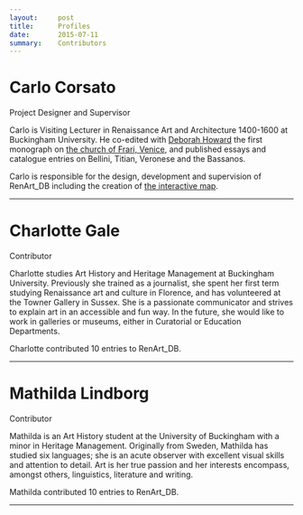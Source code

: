 ```yaml
---
layout:     post
title:      Profiles
date:       2015-07-11
summary:    Contributors
---
```


<a name="Carlo Corsato"></a>
__Carlo Corsato__
======

Project Designer and Supervisor

Carlo is Visiting Lecturer in Renaissance Art and Architecture 1400-1600 at Buckingham University.
He co-edited with [Deborah Howard](http://www.hoart.cam.ac.uk/people/djh1000@cam.ac.uk) the first monograph on [the church of Frari, Venice](https://www.academia.edu/19849796/Santa_Maria_Gloriosa_dei_Frari._Immagini_di_Devozione_Spazi_della_Fede_Devotional_Spaces_Images_of_Piety), and published essays and catalogue entries on Bellini, Titian, Veronese and the Bassanos.

Carlo is responsible for the design, development and supervision of RenArt_DB including the creation of [the interactive map](https://carlocorsato.cartodb.com/viz/f73d4e00-26aa-11e6-9d3f-0e31c9be1b51/map).

---

<a name="Charlotte Gale"></a>
__Charlotte Gale__
======

Contributor

Charlotte studies Art History and Heritage Management at Buckingham University. Previously she trained as a journalist, she spent her first term studying Renaissance art and culture in Florence, and has volunteered at the Towner Gallery in Sussex. She is a passionate communicator and strives to explain art in an accessible and fun way. In the future, she would like to work in galleries or museums, either in Curatorial or Education Departments.

Charlotte contributed 10 entries to RenArt_DB.​

---

<a name="Charlotte Gale"></a>
__Mathilda Lindborg__
======

Contributor

Mathilda is an Art History student at the University of Buckingham with a minor in Heritage Management. Originally from Sweden, Mathilda has studied six languages; she is an acute observer with excellent visual skills and attention to detail. Art is her true passion and her interests encompass, amongst others, linguistics, literature and writing.

Mathilda contributed 10 entries to RenArt_DB.​

---

